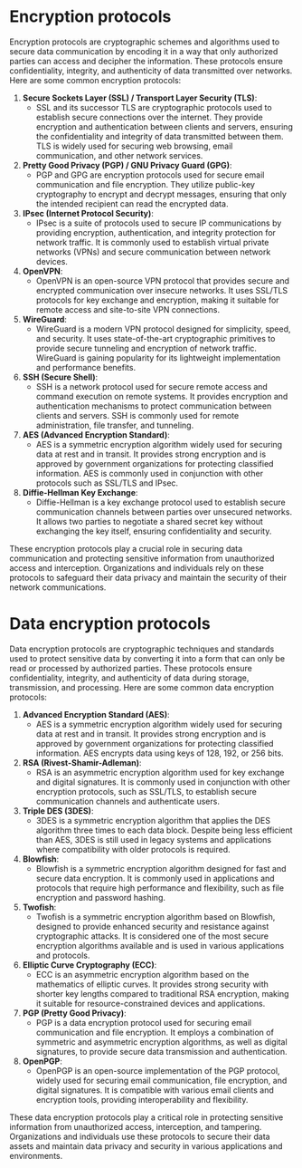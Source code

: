 # Encryption protocols
Encryption protocols are cryptographic schemes and algorithms used to secure data communication by encoding it in a way that only authorized parties can access and decipher the information. These protocols ensure confidentiality, integrity, and authenticity of data transmitted over networks. Here are some common encryption protocols:

1. **Secure Sockets Layer (SSL) / Transport Layer Security (TLS)**:
   - SSL and its successor TLS are cryptographic protocols used to establish secure connections over the internet. They provide encryption and authentication between clients and servers, ensuring the confidentiality and integrity of data transmitted between them. TLS is widely used for securing web browsing, email communication, and other network services.
2. **Pretty Good Privacy (PGP) / GNU Privacy Guard (GPG)**:
   - PGP and GPG are encryption protocols used for secure email communication and file encryption. They utilize public-key cryptography to encrypt and decrypt messages, ensuring that only the intended recipient can read the encrypted data.
3. **IPsec (Internet Protocol Security)**:
   - IPsec is a suite of protocols used to secure IP communications by providing encryption, authentication, and integrity protection for network traffic. It is commonly used to establish virtual private networks (VPNs) and secure communication between network devices.
4. **OpenVPN**:
   - OpenVPN is an open-source VPN protocol that provides secure and encrypted communication over insecure networks. It uses SSL/TLS protocols for key exchange and encryption, making it suitable for remote access and site-to-site VPN connections.
5. **WireGuard**:
   - WireGuard is a modern VPN protocol designed for simplicity, speed, and security. It uses state-of-the-art cryptographic primitives to provide secure tunneling and encryption of network traffic. WireGuard is gaining popularity for its lightweight implementation and performance benefits.
6. **SSH (Secure Shell)**:
   - SSH is a network protocol used for secure remote access and command execution on remote systems. It provides encryption and authentication mechanisms to protect communication between clients and servers. SSH is commonly used for remote administration, file transfer, and tunneling.
7. **AES (Advanced Encryption Standard)**:
   - AES is a symmetric encryption algorithm widely used for securing data at rest and in transit. It provides strong encryption and is approved by government organizations for protecting classified information. AES is commonly used in conjunction with other protocols such as SSL/TLS and IPsec.
8. **Diffie-Hellman Key Exchange**:
   - Diffie-Hellman is a key exchange protocol used to establish secure communication channels between parties over unsecured networks. It allows two parties to negotiate a shared secret key without exchanging the key itself, ensuring confidentiality and security.

These encryption protocols play a crucial role in securing data communication and protecting sensitive information from unauthorized access and interception. Organizations and individuals rely on these protocols to safeguard their data privacy and maintain the security of their network communications.

# Data encryption protocols
Data encryption protocols are cryptographic techniques and standards used to protect sensitive data by converting it into a form that can only be read or processed by authorized parties. These protocols ensure confidentiality, integrity, and authenticity of data during storage, transmission, and processing. Here are some common data encryption protocols:

1. **Advanced Encryption Standard (AES)**:
   - AES is a symmetric encryption algorithm widely used for securing data at rest and in transit. It provides strong encryption and is approved by government organizations for protecting classified information. AES encrypts data using keys of 128, 192, or 256 bits.
2. **RSA (Rivest-Shamir-Adleman)**:
   - RSA is an asymmetric encryption algorithm used for key exchange and digital signatures. It is commonly used in conjunction with other encryption protocols, such as SSL/TLS, to establish secure communication channels and authenticate users.
3. **Triple DES (3DES)**:
   - 3DES is a symmetric encryption algorithm that applies the DES algorithm three times to each data block. Despite being less efficient than AES, 3DES is still used in legacy systems and applications where compatibility with older protocols is required.
4. **Blowfish**:
   - Blowfish is a symmetric encryption algorithm designed for fast and secure data encryption. It is commonly used in applications and protocols that require high performance and flexibility, such as file encryption and password hashing.
5. **Twofish**:
   - Twofish is a symmetric encryption algorithm based on Blowfish, designed to provide enhanced security and resistance against cryptographic attacks. It is considered one of the most secure encryption algorithms available and is used in various applications and protocols.
6. **Elliptic Curve Cryptography (ECC)**:
   - ECC is an asymmetric encryption algorithm based on the mathematics of elliptic curves. It provides strong security with shorter key lengths compared to traditional RSA encryption, making it suitable for resource-constrained devices and applications.
7. **PGP (Pretty Good Privacy)**:
   - PGP is a data encryption protocol used for securing email communication and file encryption. It employs a combination of symmetric and asymmetric encryption algorithms, as well as digital signatures, to provide secure data transmission and authentication.
8. **OpenPGP**:
   - OpenPGP is an open-source implementation of the PGP protocol, widely used for securing email communication, file encryption, and digital signatures. It is compatible with various email clients and encryption tools, providing interoperability and flexibility.

These data encryption protocols play a critical role in protecting sensitive information from unauthorized access, interception, and tampering. Organizations and individuals use these protocols to secure their data assets and maintain data privacy and security in various applications and environments.
